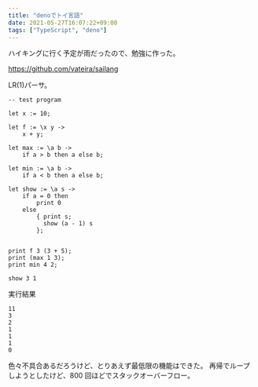 ```yaml
---
title: "denoでトイ言語"
date: 2021-05-27T16:07:22+09:00
tags: ["TypeScript", "deno"]
---
```


ハイキングに行く予定が雨だったので、勉強に作った。

https://github.com/vateira/sailang

<!--more-->

LR(1)パーサ。

```
-- test program

let x := 10;

let f := \x y ->
    x + y;

let max := \a b ->
    if a > b then a else b;

let min := \a b ->
    if a < b then a else b;

let show := \a s ->
    if a = 0 then
        print 0
    else
        { print s;
          show (a - 1) s
        };


print f 3 (3 + 5);
print (max 1 3);
print min 4 2;

show 3 1
```

実行結果

```
11
3
2
1
1
1
0
```

色々不具合あるだろうけど、とりあえず最低限の機能はできた。
再帰でループしようとしたけど、800 回ほどでスタックオーバーフロー。
